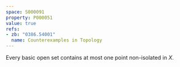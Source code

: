 ```yaml
---
space: S000091
property: P000051
value: true
refs:
- zb: "0386.54001"
  name: Counterexamples in Topology
---
```


Every basic open set contains at most one point non-isolated in $X$.

